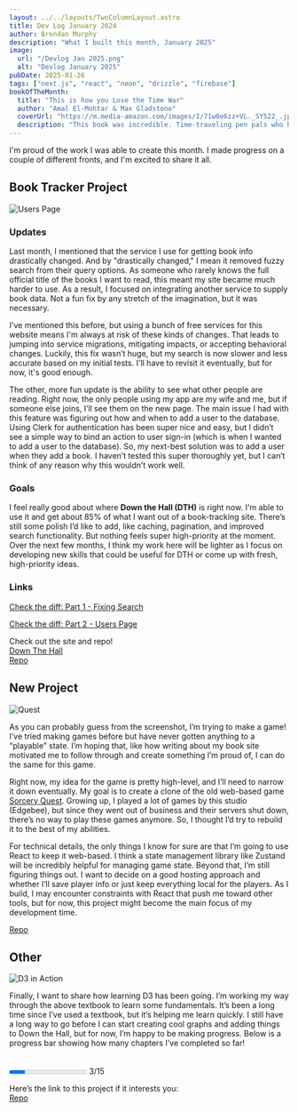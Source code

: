 ```yaml
---
layout: ../../layouts/TwoColumnLayout.astro
title: Dev Log January 2024
author: Brendan Murphy
description: "What I built this month, January 2025"
image:
  url: "/Devlog Jan 2025.png"
  alt: "Devlog January 2025"
pubDate: 2025-01-26
tags: ["next.js", "react", "neon", "drizzle", "firebase"]
bookOfTheMonth:
  title: "This is how you Lose the Time War"
  author: "Amal El-Mohtar & Max Gladstone"
  coverUrl: "https://m.media-amazon.com/images/I/71w0e6zz+VL._SY522_.jpg"
  description: "This book was incredible. Time-traveling pen pals who both write beautifully. One of my favorite books in a long time."
---
```


I'm proud of the work I was able to create this month. I made progress on a couple of different fronts, and I'm excited to share it all.

## Book Tracker Project

![Users Page](/Users-Page.PNG "Users Page")

### Updates

Last month, I mentioned that the service I use for getting book info drastically changed. And by "drastically changed," I mean it removed fuzzy search from their query options. As someone who rarely knows the full official title of the books I want to read, this meant my site became much harder to use. As a result, I focused on integrating another service to supply book data. Not a fun fix by any stretch of the imagination, but it was necessary.

I've mentioned this before, but using a bunch of free services for this website means I'm always at risk of these kinds of changes. That leads to jumping into service migrations, mitigating impacts, or accepting behavioral changes. Luckily, this fix wasn’t huge, but my search is now slower and less accurate based on my initial tests. I'll have to revisit it eventually, but for now, it's good enough.

The other, more fun update is the ability to see what other people are reading. Right now, the only people using my app are my wife and me, but if someone else joins, I’ll see them on the new page. The main issue I had with this feature was figuring out how and when to add a user to the database. Using Clerk for authentication has been super nice and easy, but I didn’t see a simple way to bind an action to user sign-in (which is when I wanted to add a user to the database). So, my next-best solution was to add a user when they add a book. I haven’t tested this super thoroughly yet, but I can’t think of any reason why this wouldn’t work well.

### Goals

I feel really good about where **Down the Hall (DTH)** is right now. I'm able to use it and get about 85% of what I want out of a book-tracking site. There’s still some polish I’d like to add, like caching, pagination, and improved search functionality. But nothing feels super high-priority at the moment. Over the next few months, I think my work here will be lighter as I focus on developing new skills that could be useful for DTH or come up with fresh, high-priority ideas.

### Links

[Check the diff: Part 1 - Fixing Search](https://github.com/bmurf17/down-the-hall/pull/13)

[Check the diff: Part 2 - Users Page](https://github.com/bmurf17/down-the-hall/pull/14)

Check out the site and repo!  
[Down The Hall](https://down-the-hall.vercel.app/)  
[Repo](https://github.com/bmurf17/down-the-hall)

## New Project

![Quest](/Quest.PNG "Quest")

As you can probably guess from the screenshot, I’m trying to make a game! I’ve tried making games before but have never gotten anything to a “playable” state. I’m hoping that, like how writing about my book site motivated me to follow through and create something I’m proud of, I can do the same for this game.

Right now, my idea for the game is pretty high-level, and I’ll need to narrow it down eventually. My goal is to create a clone of the old web-based game [Sorcery Quest](https://sorceryquest.fandom.com/wiki/Sorcery_Quest_Wiki). Growing up, I played a lot of games by this studio (Edgebee), but since they went out of business and their servers shut down, there’s no way to play these games anymore. So, I thought I’d try to rebuild it to the best of my abilities.

For technical details, the only things I know for sure are that I’m going to use React to keep it web-based. I think a state management library like Zustand will be incredibly helpful for managing game state. Beyond that, I’m still figuring things out. I want to decide on a good hosting approach and whether I’ll save player info or just keep everything local for the players. As I build, I may encounter constraints with React that push me toward other tools, but for now, this project might become the main focus of my development time.

[Repo](https://github.com/bmurf17/quest)

## Other

![D3 in Action](https://m.media-amazon.com/images/I/71Udk4SaNwL._SY522_.jpg)

Finally, I want to share how learning D3 has been going. I’m working my way through the above textbook to learn some fundamentals. It’s been a long time since I’ve used a textbook, but it’s helping me learn quickly. I still have a long way to go before I can start creating cool graphs and adding things to Down the Hall, but for now, I’m happy to be making progress. Below is a progress bar showing how many chapters I’ve completed so far!  
<br>  
<progress value="3" max="15"></progress> 3/15

Here’s the link to this project if it interests you:  
[Repo](https://github.com/bmurf17/Astro-Profile)
